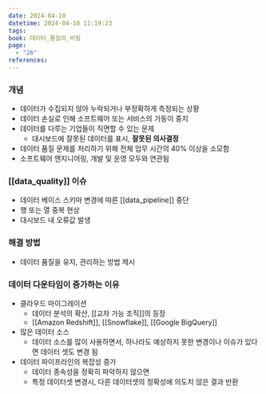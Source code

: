 ```yaml
---
date: 2024-04-10
datetime: 2024-04-10 11:19:23
tags: 
book: 데이터_품질의_비밀
page:
  - "26"
references:
---
```

### 개념
- 데이터가 수집되지 않아 누락되거나 부정확하게 측정되는 상황
- 데이터 손실로 인해 소프트웨어 또는 서비스의 가동이 중지
- 데이터를 다루는 기업들이 직면할 수 있는 문제
	- 대시보드에 잘못된 데이터를 표시, **잘못된 의사결정** 
- 데이터 품질 문제를 처리하기 위해 전체 업무 시간의 40% 이상을 소모함
- 소프트웨어 엔지니어링, 개발 및 운영 모두와 연관됨

### [[data_quality]] 이슈
- 데이터 베이스 스키마 변경에 따른 [[data_pipeline]] 중단
- 행 또는 열 중복 현상
- 대시보드 내 오류값 발생


### 해결 방법
- 데이터 품질을 유지, 관리하는 방법 제시

### 데이터 다운타임이 증가하는 이유
- 클라우드 마이그레이션
	- 데이터 분석의 확산, [[교차 가능 조직]]의 등장
	- [[Amazon Redshift]], [[Snowflake]], [[Google BigQuery]]
- 많은 데이터 소스
	- 데이터 소스를 많이 사용하면서, 하나라도 예상하지 못한 변경이나 이슈가 있다면 데이터 셋도 변경 됨
- 데이터 파이프라인의 복잡성 증가
	- 데이터 종속성을 정확히 파악하지 않으면
	- 특정 데이터셋 변경시, 다른 데이터셋의 정확성에 의도치 않은 결과 반환